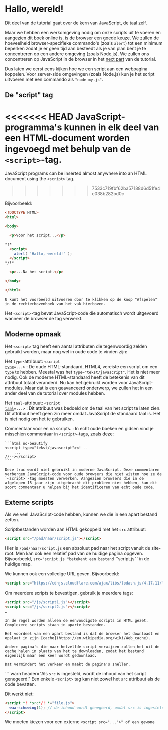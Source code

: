 # Hallo, wereld!

Dit deel van de tutorial gaat over de kern van JavaScript, de taal zelf.

Maar we hebben een werkomgeving nodig om onze scripts uit te voeren en aangezien dit boek online is, is de browser een goede keuze. We zullen de hoeveelheid browser-specifieke commando's (zoals `alert`) tot een minimum beperken zodat je er geen tijd aan besteedt als je van plan bent je te concentreren op een andere omgeving (zoals Node.js). We zullen ons concentreren op JavaScript in de browser in het [next part](/ui) van de tutorial.

Dus laten we eerst eens kijken hoe we een script aan een webpagina koppelen. Voor server-side omgevingen (zoals Node.js) kun je het script uitvoeren met een commando als `"node my.js"`.


## De "script" tag

<<<<<<< HEAD
JavaScript-programma's kunnen in elk deel van een HTML-document worden ingevoegd met behulp van de `<script>`-tag.
=======
JavaScript programs can be inserted almost anywhere into an HTML document using the `<script>` tag.
>>>>>>> 7533c719fbf62ba57188d6d51fe4c038b282bd0c

Bijvoorbeeld:

```html run height=100
<!DOCTYPE HTML>
<html>

<body>

  <p>Voor het script...</p>

*!*
  <script>
    alert( 'Hallo, wereld!' );
  </script>
*/!*

  <p>...Na het script.</p>

</body>

</html>
```

```online
U kunt het voorbeeld uitvoeren door te klikken op de knop "Afspelen" in de rechterbovenhoek van het vak hierboven.
```

Het `<script>`-tag bevat JavaScript-code die automatisch wordt uitgevoerd wanneer de browser de tag verwerkt.


## Moderne opmaak

Het `<script>` tag heeft een aantal attributen die tegenwoordig zelden gebruikt worden, maar nog wel in oude code te vinden zijn:

Het `type`-attribuut: <code>&lt;script <u>type</u>=...&gt;</code>
: De oude HTML-standaard, HTML4, vereiste een script om een `type` te hebben. Meestal was het `type="tekst/javascript"`. Het is niet meer nodig. Ook de moderne HTML-standaard heeft de betekenis van dit attribuut totaal veranderd. Nu kan het gebruikt worden voor JavaScript-modules. Maar dat is een geavanceerd onderwerp, we zullen het in een ander deel van de tutorial over modules hebben.

Het `taal`-attribuut: <code>&lt;script <u>taal</u>=...&gt;</code>
: Dit attribuut was bedoeld om de taal van het script te laten zien. Dit attribuut heeft geen zin meer omdat JavaScript de standaard taal is. Het is niet nodig om het te gebruiken.

Commentaar voor en na scripts.
: In echt oude boeken en gidsen vind je misschien commentaar in `<script>`-tags, zoals deze:

    ```html no-beautify
    <script type="tekst/javascript"><! --
        ...
    //--></script>
    ```

    Deze truc wordt niet gebruikt in moderne JavaScript. Deze commentaren verbergen JavaScript-code voor oude browsers die niet wisten hoe ze de `<script>`-tag moesten verwerken. Aangezien browsers die in de afgelopen 15 jaar zijn uitgebracht dit probleem niet hebben, kan dit soort commentaar u helpen bij het identificeren van echt oude code.


## Externe scripts

Als we veel JavaScript-code hebben, kunnen we die in een apart bestand zetten.

Scriptbestanden worden aan HTML gekoppeld met het `src` attribuut:

```html
<script src="/pad/naar/script.js"></script>
```

Hier is `/pad/naar/script.js` een absoluut pad naar het script vanuit de site-root. Men kan ook een relatief pad van de huidige pagina opgeven. Bijvoorbeeld, `src="script.js "betekent een bestand `"script.js"` in de huidige map.

We kunnen ook een volledige URL geven. Bijvoorbeeld:

```html
<script src="https://cdnjs.cloudflare.com/ajax/libs/lodash.js/4.17.11/lodash.js"></script>
```

Om meerdere scripts te bevestigen, gebruik je meerdere tags:

```html
<script src="/js/script1.js"></script>
<script src="/js/script2.js"></script>
…
```

```slimme
In de regel worden alleen de eenvoudigste scripts in HTML gezet. Complexere scripts staan in aparte bestanden.

Het voordeel van een apart bestand is dat de browser het downloadt en opslaat in zijn [cache](https://en.wikipedia.org/wiki/Web_cache).

Andere pagina's die naar hetzelfde script verwijzen zullen het uit de cache halen in plaats van het te downloaden, zodat het bestand eigenlijk maar één keer wordt gedownload.

Dat vermindert het verkeer en maakt de pagina's sneller.
```

````warn header="Als `src` is ingesteld, wordt de inhoud van het script genegeerd."
Een enkele `<script>` tag kan niet zowel het `src` attribuut als de code bevatten.

Dit werkt niet:

```html
<script *! *src*/! *="file.js">
  waarschuwing(1); // de inhoud wordt genegeerd, omdat src is ingesteld
</script>
```

We moeten kiezen voor een externe `<script src="...">" of een gewone `<script>` met code.

Het bovenstaande voorbeeld kan worden opgesplitst in twee scripts om te werken:

```html
<script src="bestand.js"></script>
<script>
  waarschuwing(1);
</script>
```
````

## Samenvatting

- We kunnen een `<script>` tag gebruiken om JavaScript-code toe te voegen aan een pagina.
- De `type` en `taal` attributen zijn niet nodig.
- Een script in een extern bestand kan worden ingevoegd met `<script src="path/to/script.js"></script>`.


Er is nog veel meer te leren over browserscripts en hun interactie met de webpagina. Maar laten we niet vergeten dat dit deel van de tutorial gewijd is aan de JavaScript-taal, dus we moeten onszelf niet afleiden met browser-specifieke implementaties ervan. We zullen de browser gebruiken als een manier om JavaScript uit te voeren, wat erg handig is voor online lezen, maar slechts één van de vele.